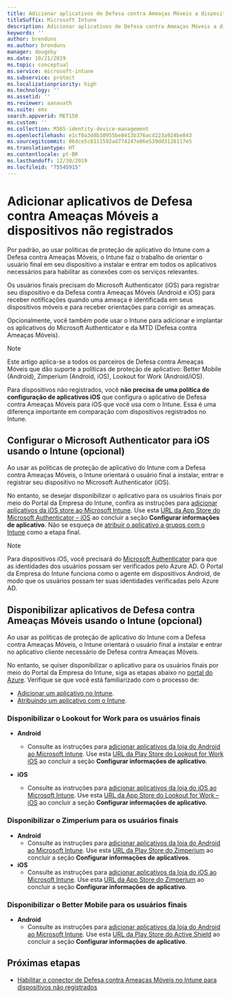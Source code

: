 ```yaml
---
title: Adicionar aplicativos de Defesa contra Ameaças Móveis a dispositivos não registrados
titleSuffix: Microsoft Intune
description: Adicionar aplicativos de Defesa contra Ameaças Móveis a dispositivos não registrados por usuários.
keywords: ''
author: brenduns
ms.author: brenduns
manager: dougeby
ms.date: 10/21/2019
ms.topic: conceptual
ms.service: microsoft-intune
ms.subservice: protect
ms.localizationpriority: high
ms.technology: ''
ms.assetid: ''
ms.reviewer: aanavath
ms.suite: ems
search.appverid: MET150
ms.custom: ''
ms.collection: M365-identity-device-management
ms.openlocfilehash: e1cf0a3d8b30955be8413b376acd223a924be843
ms.sourcegitcommit: 06dce5c8111592ad774247e86e539dd3128117e5
ms.translationtype: HT
ms.contentlocale: pt-BR
ms.lasthandoff: 12/30/2019
ms.locfileid: "75545915"
---
```

# <a name="add-mobile-threat-defense-apps-to-unenrolled-devices"></a>Adicionar aplicativos de Defesa contra Ameaças Móveis a dispositivos não registrados

Por padrão, ao usar políticas de proteção de aplicativo do Intune com a Defesa contra Ameaças Móveis, o Intune faz o trabalho de orientar o usuário final em seu dispositivo a instalar e entrar em todos os aplicativos necessários para habilitar as conexões com os serviços relevantes.

Os usuários finais precisam do Microsoft Authenticator (iOS) para registrar seu dispositivo e da Defesa contra Ameaças Móveis (Android e iOS) para receber notificações quando uma ameaça é identificada em seus dispositivos móveis e para receber orientações para corrigir as ameaças.

Opcionalmente, você também pode usar o Intune para adicionar e implantar os aplicativos do Microsoft Authenticator e da MTD (Defesa contra Ameaças Móveis).

> [!NOTE] 
> Este artigo aplica-se a todos os parceiros de Defesa contra Ameaças Móveis que dão suporte a políticas de proteção de aplicativo: Better Mobile (Android), Zimperium (Android, iOS), Lookout for Work (Android/iOS).
> 
> Para dispositivos não registrados, você **não precisa de uma política de configuração de aplicativos iOS** que configura o aplicativo de Defesa contra Ameaças Móveis para iOS que você usa com o Intune. Essa é uma diferença importante em comparação com dispositivos registrados no Intune. 

## <a name="configure-microsoft-authenticator-for-ios-via-intune-optional"></a>Configurar o Microsoft Authenticator para iOS usando o Intune (opcional)
Ao usar as políticas de proteção de aplicativo do Intune com a Defesa contra Ameaças Móveis, o Intune orientará o usuário final a instalar, entrar e registrar seu dispositivo no Microsoft Authenticator (iOS).

No entanto, se desejar disponibilizar o aplicativo para os usuários finais por meio do Portal da Empresa do Intune, confira as instruções para [adicionar aplicativos da iOS store ao Microsoft Intune](../apps/store-apps-ios.md). Use esta [URL da App Store do Microsoft Authenticator – iOS](https://itunes.apple.com/us/app/microsoft-authenticator/id983156458?mt=8) ao concluir a seção **Configurar informações de aplicativo**. Não se esqueça de [atribuir o aplicativo a grupos com o Intune](../apps/apps-deploy.md) como a etapa final.

> [!NOTE] 
> Para dispositivos iOS, você precisará do [Microsoft Authenticator](https://docs.microsoft.com/azure/multi-factor-authentication/end-user/microsoft-authenticator-app-how-to) para que as identidades dos usuários possam ser verificados pelo Azure AD. O Portal da Empresa do Intune funciona como o agente em dispositivos Android, de modo que os usuários possam ter suas identidades verificadas pelo Azure AD.

## <a name="making-mobile-threat-defense-apps-available-via-intune-optional"></a>Disponibilizar aplicativos de Defesa contra Ameaças Móveis usando o Intune (opcional)
Ao usar as políticas de proteção de aplicativo do Intune com a Defesa contra Ameaças Móveis, o Intune orientará o usuário final a instalar e entrar no aplicativo cliente necessário de Defesa contra Ameaças Móveis. 

No entanto, se quiser disponibilizar o aplicativo para os usuários finais por meio do Portal da Empresa do Intune, siga as etapas abaixo no [portal do Azure](https://portal.azure.com/). Verifique se que você está familiarizado com o processo de:

- [Adicionar um aplicativo no Intune](../apps/apps-add.md).
- [Atribuindo um aplicativo com o Intune](../apps/apps-deploy.md).

### <a name="making-lookout-for-work-available-to-end-users"></a>Disponibilizar o Lookout for Work para os usuários finais
- **Android**  
  - Consulte as instruções para [adicionar aplicativos da loja do Android ao Microsoft Intune](../apps/store-apps-android.md). Use esta [URL da Play Store do Lookout for Work iOS](https://play.google.com/store/apps/details?id=com.lookout.enterprise) ao concluir a seção **Configurar informações de aplicativo**.

- **iOS**
  - Consulte as instruções para [adicionar aplicativos da loja do iOS ao Microsoft Intune](../apps/store-apps-ios.md). Use esta [URL da App Store do Lookout for Work – iOS](https://itunes.apple.com/us/app/lookout-for-work/id997193468?mt=8) ao concluir a seção **Configurar informações de aplicativo**.

<!-- ### Making Symantec Endpoint Protection Mobile available to end users
- **Android**
  - See the instructions for [adding Android store apps to Microsoft Intune](../apps/store-apps-android.md). When completing the **Configure app information** section, use this [SEP Mobile app store URL](https://play.google.com/store/apps/details?id=com.skycure.skycure). For **Minimum operating system**, select **Android 4.0 (Ice Cream Sandwich)**.

- **iOS**
  - See the instructions for [adding iOS store apps to Microsoft Intune](../apps/store-apps-ios.md). Use this [SEP Mobile - App Store URL](https://itunes.apple.com/us/app/skycure/id695620821?mt=8) when completing the **Configure app information** section.

### Making Check Point SandBlast Mobile available to end users
- **Android**  
  - See the instructions for [adding Android store apps to Microsoft Intune](../apps/store-apps-android.md). Use this [Check Point SandBlast Mobile - Play Store URL](https://play.google.com/store/apps/details?id=com.lacoon.security.fox) when completing the **Configure app information** section. 

- **iOS**
  - See the instructions for [adding iOS store apps to Microsoft Intune](../apps/store-apps-ios.md). Use this [Check Point SandBlast Mobile - App Store URL](https://apps.apple.com/us/app/sandblast-mobile-protect/id1006390797) when completing the **Configure app information** section. -->

### <a name="making-zimperium-available-to-end-users"></a>Disponibilizar o Zimperium para os usuários finais
- **Android**
  - Consulte as instruções para [adicionar aplicativos da loja do Android ao Microsoft Intune](../apps/store-apps-android.md). Use esta [URL da Play Store do Zimperium](https://play.google.com/store/apps/details?id=com.zimperium.zips&hl=en) ao concluir a seção **Configurar informações de aplicativos**.
- **iOS**
  - Consulte as instruções para [adicionar aplicativos da loja do iOS ao Microsoft Intune](../apps/store-apps-ios.md). Use esta [URL da App Store do Zimperium](https://itunes.apple.com/us/app/zimperium-zips/id1030924459?mt=8) ao concluir a seção **Configurar informações de aplicativo**.
 
<!-- ### Making Pradeo available to end users
- **Android**
  - See the instructions for [adding Android store apps to Microsoft Intune](../apps/store-apps-android.md). Use this [Pradeo - Play Store URL](https://play.google.com/store/apps/details?id=net.pradeo.service&hl=en_US) when completing the **Configure app information** section.

- **iOS**
  - See the instructions for [adding iOS store apps to Microsoft Intune](../apps/store-apps-ios.md). Use this [Pradeo - App Store URL](https://itunes.apple.com/us/app/pradeo-agent/id547979360?mt=8) when completing the **Configure app information** section. -->

### <a name="making-better-mobile-available-to-end-users"></a>Disponibilizar o Better Mobile para os usuários finais 
- **Android**
  - Consulte as instruções para [adicionar aplicativos da loja do Android ao Microsoft Intune](../apps/store-apps-android.md). Use esta [URL da Play Store do Active Shield](https://play.google.com/store/apps/details?id=com.better.active.shield.enterprise) ao concluir a seção **Configurar informações de aplicativo**.
<!-- - **iOS**
  - See the instructions for [adding iOS store apps to Microsoft Intune](../apps/store-apps-ios.md). Use this [ActiveShield - App Store URL](https://itunes.apple.com/us/app/activeshield/id980234260?mt=8&uo=4) when completing the **Configure app information** section. -->

<!-- ### Making Sophos available to end users
- **Android**
  - See the instructions for [adding Android store apps to Microsoft Intune](../apps/store-apps-android.md). Use this [Sophos - Play Store URL](https://play.google.com/store/apps/details?id=com.sophos.smsec) when completing the **Configure app information** section.

- **iOS**
  - See the instructions for [adding iOS store apps to Microsoft Intune](../apps/store-apps-ios.md). Use this [ActiveShield - App Store URL](https://itunes.apple.com/us/app/sophos-mobile-security/id1086924662?mt=8) when completing the **Configure app information** section.

### Making Wandera available to end users
- **Android**
  - See the instructions for [adding Android store apps to Microsoft Intune](../apps/store-apps-android.md). Use this [Wandera Mobile - Play Store URL](https://play.google.com/store/apps/details?id=com.wandera.android) when completing the **Configure app information** section. For **Minimum operating system**, select **Android 5.0**.

- **iOS**
  - See the instructions for [adding iOS store apps to Microsoft Intune](../apps/store-apps-ios.md). Use this [Wandera Mobile - - App Store URL](https://itunes.apple.com/app/wandera/id605469330) when completing the **Configure app information** section. -->

## <a name="next-steps"></a>Próximas etapas  

- [Habilitar o conector de Defesa contra Ameaças Móveis no Intune para dispositivos não registrados](~/protect/mtd-enable-unenrolled-devices.md)

